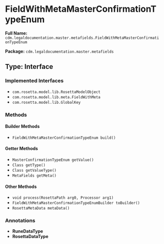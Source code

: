 # FieldWithMetaMasterConfirmationTypeEnum

**Full Name:** `cdm.legaldocumentation.master.metafields.FieldWithMetaMasterConfirmationTypeEnum`

**Package:** `cdm.legaldocumentation.master.metafields`

## Type: Interface

### Implemented Interfaces

- `com.rosetta.model.lib.RosettaModelObject`
- `com.rosetta.model.lib.meta.FieldWithMeta`
- `com.rosetta.model.lib.GlobalKey`

### Methods

#### Builder Methods

- `FieldWithMetaMasterConfirmationTypeEnum build()`

#### Getter Methods

- `MasterConfirmationTypeEnum getValue()`
- `Class getType()`
- `Class getValueType()`
- `MetaFields getMeta()`

#### Other Methods

- `void process(RosettaPath arg0, Processor arg1)`
- `FieldWithMetaMasterConfirmationTypeEnumBuilder toBuilder()`
- `RosettaMetaData metaData()`

### Annotations

- **RuneDataType**
- **RosettaDataType**

